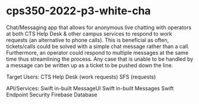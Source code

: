# cps350-2022-p3-white-cha


Chat/Messaging app that allows for anonymous live chatting with operators at both CTS Help Desk & other campus services to respond to work requests (an alternative to phone calls). This is beneficial as often, tickets/calls could be solved with a simple chat message rather than a call. Furthermore, an operator could respond to multiple messages at the same time thus streamlining the process. Any case that is unable to be handled by a message can be written up as a ticket to be pushed down the line. 


Target Users:
CTS Help Desk (work requests)
SFS (requests)


API/Services:
Swift in-built MessageUI
Swift in-built Messages
Swift Endpoint Security
Firebase Database
